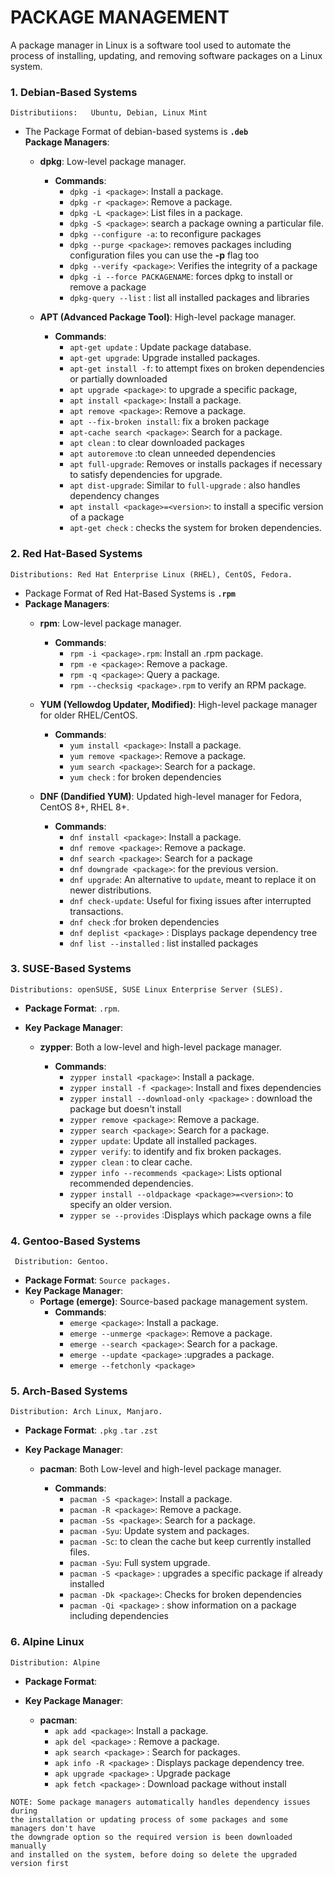    
# PACKAGE MANAGEMENT
                
A package manager in Linux is a software tool used to automate the process of installing, updating, and removing software packages on a Linux system.
      
### 1. **Debian-Based Systems** 

    Distributiions:   Ubuntu, Debian, Linux Mint
  - The Package Format of debian-based systems is **`.deb`**  
         **Package Managers**:   

     - **dpkg**: Low-level package manager.

       - **Commands**:
         - `dpkg -i <package>`: Install a package.
         - `dpkg -r <package>`: Remove a package.
         - `dpkg -L <package>`: List files in a package.
         - `dpkg -S <package>`: search a package owning a particular file.
         - `dpkg --configure -a`: to reconfigure packages 
         - `dpkg --purge <package>`: removes packages including configuration files you can use the **-p** flag too
         - `dpkg --verify <package>`: Verifies the integrity of a package
         - `dpkg -i --force PACKAGENAME`: forces dpkg to install or remove a package 
         - `dpkg-query --list` : list all installed packages and libraries

     - **APT (Advanced Package Tool)**: High-level package manager.

       - **Commands**:
         - `apt-get update` : Update package database.
         - `apt-get upgrade`: Upgrade installed packages.
         - `apt-get install -f`: to attempt fixes on broken dependencies or partially downloaded
         - `apt upgrade <package>`: to upgrade a specific package,
         - `apt install <package>`: Install a package.
         - `apt remove <package>`: Remove a package.
         - `apt --fix-broken install`: fix a broken package
         - `apt-cache search <package>`: Search for a package.
         - `apt clean` : to clear downloaded packages
         - `apt autoremove` :to clean unneeded dependencies
         - `apt full-upgrade`: Removes or installs packages if necessary to satisfy dependencies for upgrade.
         - `apt dist-upgrade`: Similar to `full-upgrade` : also handles dependency changes
         - `apt install <package>=<version>`: to install a specific version of a package
         - `apt-get check` : checks the system for broken dependencies.
         
                  
### 2. **Red Hat-Based Systems**

   	Distributions: Red Hat Enterprise Linux (RHEL), CentOS, Fedora.
   - Package Format of Red Hat-Based Systems is **`.rpm`**
   - **Package Managers**:
     - **rpm**: Low-level package manager.

       - **Commands**:
         - `rpm -i <package>.rpm`: Install an .rpm package.
         - `rpm -e <package>`: Remove a package.
         - `rpm -q <package>`: Query a package.
         - `rpm --checksig <package>.rpm` to verify an RPM package.

     - **YUM (Yellowdog Updater, Modified)**: High-level package manager for older RHEL/CentOS.

       - **Commands**:
         - `yum install <package>`: Install a package.
         - `yum remove <package>`: Remove a package.
         - `yum search <package>`: Search for a package.
         - `yum check` : for broken dependencies

     - **DNF (Dandified YUM)**: Updated high-level manager for Fedora, CentOS 8+, RHEL 8+.

       - **Commands**:
         - `dnf install <package>`: Install a package.
         - `dnf remove <package>`: Remove a package.
         - `dnf search <package>`: Search for a package
         - `dnf downgrade <package>`: for the previous version.
         - `dnf upgrade`: An alternative to `update`, meant to replace it on newer distributions.
         - `dnf check-update`: Useful for fixing issues after interrupted transactions.
         - `dnf check` :for broken dependencies
         - `dnf deplist <package>` : Displays package dependency tree
         - `dnf list --installed` : list installed packages
         
     
### 3. **SUSE-Based Systems**

    Distributions: openSUSE, SUSE Linux Enterprise Server (SLES).
   - **Package Format**: `.rpm`.
   - **Key Package Manager**:

     - **zypper**: Both a low-level and high-level package manager.

       - **Commands**:
         - `zypper install <package>`: Install a package.
         - `zypper install -f <package>`: Install and fixes dependencies 
         - `zypper install --download-only <package>` : download the package but doesn't install
         - `zypper remove <package>`: Remove a package.
         - `zypper search <package>`: Search for a package.
         - `zypper update`: Update all installed packages.
         - `zypper verify`: to identify and fix broken packages.
         - `zypper clean` : to clear cache.
         - `zypper info --recommends <package>`: Lists optional recommended dependencies.
         - `zypper install --oldpackage <package>=<version>`: to specify an older version.
         - `zypper se --provides` :Displays which package owns a file
         
### 4. **Gentoo-Based Systems**

     Distribution: Gentoo.
   - **Package Format**: `Source packages.`
   - **Key Package Manager**:
     - **Portage (emerge)**: Source-based package management system.
       - **Commands**:
         - `emerge <package>`: Install a package.
         - `emerge --unmerge <package>`: Remove a package.
         - `emerge --search <package>`: Search for a package.
         - `emerge --update <package>` :upgrades a package.
         - `emerge --fetchonly <package>` 
         
### 5. **Arch-Based Systems**

    Distribution: Arch Linux, Manjaro.
   - **Package Format**: `.pkg` `.tar` `.zst`
   - **Key Package Manager**:

     - **pacman**: Both Low-level and high-level package manager.

       - **Commands**:
         - `pacman -S <package>`: Install a package.
         - `pacman -R <package>`: Remove a package.
         - `pacman -Ss <package>`: Search for a package.
         - `pacman -Syu`: Update system and packages.
         - `pacman -Sc`: to clean the cache but keep currently installed files.
         - `pacman -Syu`: Full system upgrade.
         - `pacman -S <package>` : upgrades a specific package if already installed
         - `pacman -Dk <package>`: Checks for broken dependencies
         - `pacman -Qi <package>` : show information on a package including dependencies


### 6. **Alpine Linux**

    Distribution: Alpine
   - **Package Format**:
   - **Key Package Manager**:

     - **pacman**: 
        - `apk add <package>`: Install a package.
        - `apk del <package>` : Remove a package.
        - `apk search <package>` : Search for packages.
        - `apk info -R <package>` : Displays package dependency tree.
        - `apk upgrade <package>` : Upgrade package
        - `apk fetch <package>` : Download package without install

```
NOTE: Some package managers automatically handles dependency issues during 
the installation or updating process of some packages and some managers don't have 
the downgrade option so the required version is been downloaded manually 
and installed on the system, before doing so delete the upgraded version first
```
